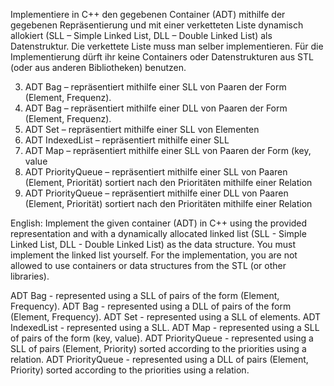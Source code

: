 Implementiere in C++ den gegebenen Container (ADT) mithilfe der gegebenen Repräsentierung
und mit einer verketteten Liste dynamisch allokiert (SLL – Simple Linked List, DLL – Double 
Linked List) als Datenstruktur. Die verkettete Liste muss man selber implementieren. Für die 
Implementierung dürft ihr keine Containers oder Datenstrukturen aus STL (oder aus anderen 
Bibliotheken) benutzen.

3. ADT Bag – repräsentiert mithilfe einer SLL von Paaren der Form (Element, Frequenz). 
4. ADT Bag – repräsentiert mithilfe einer DLL von Paaren der Form (Element, Frequenz).
9. ADT Set – repräsentiert mithilfe einer SLL von Elementen
11. ADT IndexedList – repräsentiert mithilfe einer SLL
15. ADT Map – repräsentiert mithilfe einer SLL von Paaren der Form (key, value
25. ADT PriorityQueue – repräsentiert mithilfe einer SLL von Paaren (Element, Priorität) 
sortiert nach den Prioritäten mithilfe einer Relation
26. ADT PriorityQueue – repräsentiert mithilfe einer DLL von Paaren (Element, Priorität) 
sortiert nach den Prioritäten mithilfe einer Relation

English:
Implement the given container (ADT) in C++ using the provided representation and with a dynamically allocated linked list (SLL - Simple Linked List, DLL - Double Linked List) as the data structure. You must implement the linked list yourself. For the implementation, you are not allowed to use containers or data structures from the STL (or other libraries).

ADT Bag - represented using a SLL of pairs of the form (Element, Frequency).
ADT Bag - represented using a DLL of pairs of the form (Element, Frequency).
ADT Set - represented using a SLL of elements.
ADT IndexedList - represented using a SLL.
ADT Map - represented using a SLL of pairs of the form (key, value).
ADT PriorityQueue - represented using a SLL of pairs (Element, Priority) sorted according to the priorities using a relation.
ADT PriorityQueue - represented using a DLL of pairs (Element, Priority) sorted according to the priorities using a relation.
